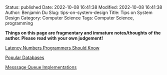 Status: published
Date: 2022-10-08 16:41:38
Modified: 2022-10-08 16:41:38
Author: Benjamin Du
Slug: tips-on-system-design
Title: Tips on System Design
Category: Computer Science
Tags: Computer Science, programming

**Things on this page are fragmentary and immature notes/thoughts of the author. Please read with your own judgement!**


[Latency Numbers Programmers Should Know](https://www.legendu.net/misc/blog/latency-numbers-programmers-should-know)

[Popular Databases](https://www.legendu.net/misc/blog/popular-databases)

[Messsage Queue Implementations](https://www.legendu.net/misc/blog/messsage-queue-implementations/)
